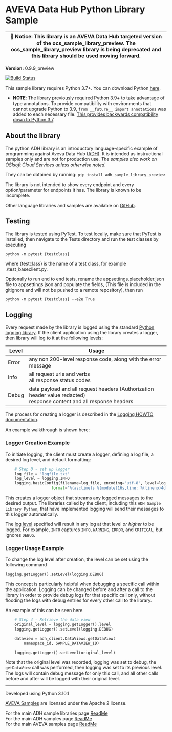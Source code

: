 # AVEVA Data Hub Python Library Sample

| :loudspeaker: **Notice**: This library is an AVEVA Data Hub targeted version of the ocs_sample_library_preview. The ocs_sample_library_preview library is being deprecated and this library should be used moving forward. |
| -------------------------------------------------------------------------------------------------------------------------------------------------------------------------------------------------------------------------- |

**Version:** 0.9.9_preview

[![Build Status](https://dev.azure.com/osieng/engineering/_apis/build/status/product-readiness/ADH/aveva.sample-adh-sample_libraries-python?branchName=main)](https://dev.azure.com/osieng/engineering/_build/latest?definitionId=4674&branchName=main)

This sample library requires Python 3.7+. You can download Python [here](https://www.python.org/downloads/).

- **NOTE**: The library previously required Python 3.9+ to take advantage of type annotations. To provide compatibility with environments that cannot upgrade Python to 3.9, `from __future__ import annotations` was added to each necessary file. [This provides backwards compatibility down to Python 3.7](https://docs.python.org/3/library/__future__.html).

## About the library

The python ADH library is an introductory language-specific example of programming against Aveva Data Hub ([ADH](https://www.osisoft.com/Solutions/OSIsoft-Cloud-Services/)). It is intended as instructional samples only and are not for production use. _The samples also work on OSIsoft Cloud Services unless otherwise noted._

They can be obtained by running: `pip install adh_sample_library_preview`

The library is not intended to show every endpoint and every option/parameter for endpoints it has. The library is known to be incomplete.

Other language libraries and samples are available on [GitHub](https://github.com/osisoft/OSI-Samples).

## Testing

The library is tested using PyTest. To test locally, make sure that PyTest is installed, then navigate to the Tests directory and run the test classes by executing 
```
python -m pytest {testclass} 
```

where {testclass} is the name of a test class, for example ./test_baseclient.py. 

Optionally to run end to end tests, rename the appsettings.placeholder.json file to appsettings.json and populate the fields, (This file is included in the gitignore and will not be pushed to a remote repository), then run 
```
python -m pytest {testclass} --e2e True
```

## Logging

Every request made by the library is logged using the standard [Python logging library](https://docs.python.org/3/library/logging.html). If the client application using the library creates a logger, then library will log to it at the following levels:

| Level | Usage                                                                                                                      |
| ----- | -------------------------------------------------------------------------------------------------------------------------- |
| Error | any non 200-level response code, along with the error message                                                              |
| Info  | all request urls and verbs <br/> all response status codes                                                                 |
| Debug | data payload and all request headers (Authorization header value redacted) <br/> response content and all response headers |

The process for creating a logger is described in the [Logging HOWTO documentation](https://docs.python.org/3/howto/logging.html).

An example walkthrough is shown here:

### Logger Creation Example

To initiate logging, the client must create a logger, defining a log file, a desired log level, and default formatting:

```python
    # Step 0 - set up logger
    log_file = 'logfile.txt'
    log_level = logging.INFO
    logging.basicConfig(filename=log_file, encoding='utf-8', level=log_level, datefmt='%Y-%m-%d %H:%M:%S',
                    format='%(asctime)s %(module)16s,line: %(lineno)4d %(levelname)8s | %(message)s')
```

This creates a logger object that streams any logged messages to the desired output. The libraries called by the client, including this `ADH Sample Library Python`, that have implemented logging will send their messages to this logger automatically.

The [log level](https://docs.python.org/3/library/logging.html#logging-levels) specified will result in any log at that level _or higher_ to be logged. For example, `INFO` captures `INFO`, `WARNING`, `ERROR`, and `CRITICAL`, but ignores `DEBUG`.

### Logger Usage Example

To change the log level after creation, the level can be set using the following command

```python
logging.getLogger().setLevel(logging.DEBUG)
```

This concept is particularly helpful when debugging a specific call within the application. Logging can be changed before and after a call to the library in order to provide debug logs for that specific call only, without flooding the logs with debug entries for every other call to the library.

An example of this can be seen here.

```python
    # Step 4 - Retrieve the data view
    original_level = logging.getLogger().level
    logging.getLogger().setLevel(logging.DEBUG)

    dataview = adh_client.DataViews.getDataView(
        namespace_id, SAMPLE_DATAVIEW_ID)

    logging.getLogger().setLevel(original_level)
```

Note that the original level was recorded, logging was set to debug, the `getDataView` call was performed, then logging was set to its previous level. The logs will contain debug message for only this call, and all other calls before and after will be logged with their original level.

---

Developed using Python 3.10.1

[AVEVA Samples](https://github.com/osisoft/OSI-samples) are licensed under the Apache 2 license.

For the main ADH sample libraries page [ReadMe](https://github.com/osisoft/OSI-Samples-ADH/blob/main/docs/SAMPLE_LIBRARIES.md)  
For the main ADH samples page [ReadMe](https://github.com/osisoft/OSI-Samples-ADH)  
For the main AVEVA samples page [ReadMe](https://github.com/osisoft/OSI-Samples)
